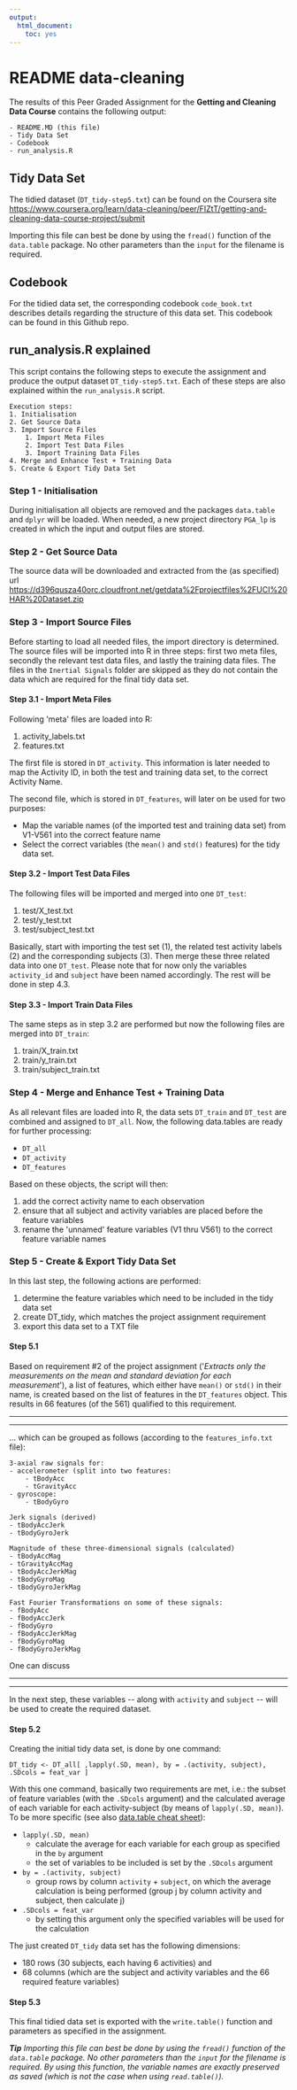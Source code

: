 ```yaml
---
output: 
  html_document: 
    toc: yes
---
```

# README data-cleaning

The results of this Peer Graded Assignment for the __Getting and Cleaning Data Course__ contains the following output:

    - README.MD (this file)
    - Tidy Data Set
    - Codebook
    - run_analysis.R
    
## Tidy Data Set

The tidied dataset (`DT_tidy-step5.txt`) can be found on the Coursera site https://www.coursera.org/learn/data-cleaning/peer/FIZtT/getting-and-cleaning-data-course-project/submit

Importing this file can best be done by using the `fread()` function of the `data.table` package. No other parameters than the `input` for the filename is required.

## Codebook

For the tidied data set, the corresponding codebook `code_book.txt` describes details regarding the structure of this data set. This codebook can be found in this Github repo.

## run_analysis.R explained

This script contains the following steps to execute the assignment and produce the output dataset `DT_tidy-step5.txt`. Each of these steps are also explained within the `run_analysis.R` script.

    Execution steps:
    1. Initialisation
    2. Get Source Data
    3. Import Source Files
        1. Import Meta Files
        2. Import Test Data Files
        3. Import Training Data Files
    4. Merge and Enhance Test + Training Data
    5. Create & Export Tidy Data Set


### Step 1 - Initialisation

During initialisation all objects are removed and the packages `data.table` and `dplyr` will be loaded. When needed, a new project directory `PGA_lp` is created in which the input and output files are stored.


### Step 2 - Get Source Data

The source data will be downloaded and extracted from the (as specified) url https://d396qusza40orc.cloudfront.net/getdata%2Fprojectfiles%2FUCI%20HAR%20Dataset.zip


### Step 3 - Import Source Files

Before starting to load all needed files, the import directory is determined. The source files will be imported into R in three steps: first two meta files, secondly the relevant test data files, and lastly the training data files. The files in the `Inertial Signals` folder are skipped as they do not contain the data which are required for the final tidy data set.

#### Step 3.1 - Import Meta Files

Following 'meta' files are loaded into R: 

1. activity_labels.txt
2. features.txt

The first file is stored in `DT_activity`. This information is later needed to map the Activity ID, in both the test and training data set, to the correct Activity Name.

The second file, which is stored in `DT_features`, will later on be used for two purposes:

- Map the variable names (of the imported test and training data set) from V1-V561 into the correct feature name
- Select the correct variables (the `mean()` and `std()` features) for the tidy data set.

#### Step 3.2 - Import Test Data Files

The following files will be imported and merged into one `DT_test`:

1. test/X_test.txt
2. test/y_test.txt
3. test/subject_test.txt

Basically, start with importing the test set (1), the related test activity labels (2) and the corresponding subjects (3). Then merge these three related data into one `DT_test`. Please note that for now only the variables `activity_id` and `subject` have been named accordingly. The rest will be done in step 4.3.

#### Step 3.3 - Import Train Data Files

The same steps as in step 3.2 are performed but now the following files are merged into `DT_train`:

1. train/X_train.txt
2. train/y_train.txt
3. train/subject_train.txt


### Step 4 - Merge and Enhance Test + Training Data

As all relevant files are loaded into R, the data sets `DT_train` and `DT_test` are combined and assigned to `DT_all`. Now, the following data.tables are ready for further processing:

- `DT_all`
- `DT_activity`
- `DT_features`

Based on these objects, the script will then:

1. add the correct activity name to each observation
2. ensure that all subject and activity variables are placed before the feature variables
3. rename the 'unnamed' feature variables (V1 thru V561) to the correct feature variable names


### Step 5 - Create & Export Tidy Data Set

In this last step, the following actions are performed:

1. determine the feature variables which need to be included in the tidy data set
2. create DT_tidy, which matches the project assignment requirement
3. export this data set to a TXT file

#### Step 5.1
Based on requirement #2 of the project assignment ('_Extracts only the measurements on the mean and standard deviation for each measurement_'), a list of features, which either have `mean()` or `std()` in their name, is created based on the list of features in the `DT_features` object. This results in 66 features (of the 561) qualified to this requirement.

***
***

... which can be grouped as follows (according to the `features_info.txt` file):

    3-axial raw signals for:
    - accelerometer (split into two features:
        - tBodyAcc
        - tGravityAcc
    - gyroscope:
        - tBodyGyro

    Jerk signals (derived)
    - tBodyAccJerk
    - tBodyGyroJerk
    
    Magnitude of these three-dimensional signals (calculated)
    - tBodyAccMag
    - tGravityAccMag
    - tBodyAccJerkMag
    - tBodyGyroMag
    - tBodyGyroJerkMag
    
    Fast Fourier Transformations on some of these signals:
    - fBodyAcc
    - fBodyAccJerk
    - fBodyGyro
    - fBodyAccJerkMag
    - fBodyGyroMag
    - fBodyGyroJerkMag


One can discuss

***
***

In the next step, these variables -- along with `activity` and `subject` -- will be used to create the required dataset.


#### Step 5.2
Creating the initial tidy data set, is done by one command:

    DT_tidy <- DT_all[ ,lapply(.SD, mean), by = .(activity, subject), .SDcols = feat_var ]
    
With this one command, basically two requirements are met, i.e.: the subset of feature variables (with the `.SDcols` argument) and the calculated average of each variable for each activity-subject (by means of `lapply(.SD, mean)`). 
To be more specific (see also [data.table cheat sheet](https://www.r-bloggers.com/the-data-table-cheat-sheet/)):

- `lapply(.SD, mean)`
    - calculate the average for each variable for each group as specified in the `by` argument
    - the set of variables to be included is set by the `.SDcols` argument
- `by = .(activity, subject)`
    - group rows by column `activity` + `subject`, on which the average calculation is being performed 
      (group j by column activity and subject, then calculate j)
- `.SDcols = feat_var`
    - by setting this argument only the specified variables will be used for the calculation

The just created `DT_tidy` data set has the following dimensions:

- 180 rows (30 subjects, each having 6 activities) and 
- 68 columns (which are the subject and activity variables and the 66 required feature variables)

#### Step 5.3

This final tidied data set is exported with the `write.table()` function and parameters as specified in the assignment.

___Tip___ _Importing this file can best be done by using the `fread()` function of the `data.table` package. No other parameters than the `input` for the filename is required. By using this function, the variable names are exactly preserved as saved (which is not the case when using `read.table()`)._
